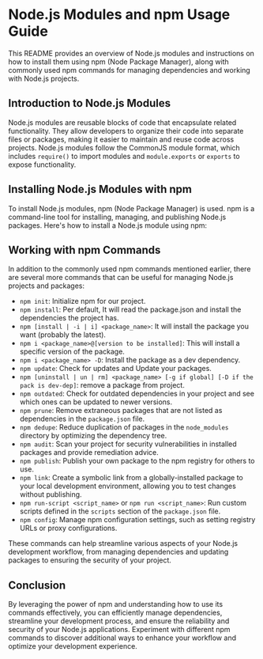 # Node.js Modules and npm Usage Guide

This README provides an overview of Node.js modules and instructions on how to install them using npm (Node Package Manager), along with commonly used npm commands for managing dependencies and working with Node.js projects.

## Introduction to Node.js Modules

Node.js modules are reusable blocks of code that encapsulate related functionality. They allow developers to organize their code into separate files or packages, making it easier to maintain and reuse code across projects. Node.js modules follow the CommonJS module format, which includes `require()` to import modules and `module.exports` or `exports` to expose functionality.

## Installing Node.js Modules with npm

To install Node.js modules, npm (Node Package Manager) is used. npm is a command-line tool for installing, managing, and publishing Node.js packages. Here's how to install a Node.js module using npm:

## Working with npm Commands

In addition to the commonly used npm commands mentioned earlier, there are several more commands that can be useful for managing Node.js projects and packages:

- `npm init`: Initialize npm for our project.
- `npm install`: Per default, It will read the package.json and install the dependencies the project has.
- `npm [install | -i | i] <package_name>`: It will install the package you want (probably the latest).
- `npm i <package_name>@[version to be installed]`: This will install a specific version of the package.
- `npm i <package_name> -D`: Install the package as a dev dependency.
- `npm update`: Check for updates and Update your packages.
- `npm [uninstall | un | rm] <package_name> [-g if global] [-D if the pack is dev-dep]`: remove a package from project.
- `npm outdated`: Check for outdated dependencies in your project and see which ones can be updated to newer versions.
- `npm prune`: Remove extraneous packages that are not listed as dependencies in the `package.json` file.
- `npm dedupe`: Reduce duplication of packages in the `node_modules` directory by optimizing the dependency tree.
- `npm audit`: Scan your project for security vulnerabilities in installed packages and provide remediation advice.
- `npm publish`: Publish your own package to the npm registry for others to use.
- `npm link`: Create a symbolic link from a globally-installed package to your local development environment, allowing you to test changes without publishing.
- `npm run-script <script_name>` or `npm run <script_name>`: Run custom scripts defined in the `scripts` section of the `package.json` file.
- `npm config`: Manage npm configuration settings, such as setting registry URLs or proxy configurations.

These commands can help streamline various aspects of your Node.js development workflow, from managing dependencies and updating packages to ensuring the security of your project.

## Conclusion

By leveraging the power of npm and understanding how to use its commands effectively, you can efficiently manage dependencies, streamline your development process, and ensure the reliability and security of your Node.js applications. Experiment with different npm commands to discover additional ways to enhance your workflow and optimize your development experience.
